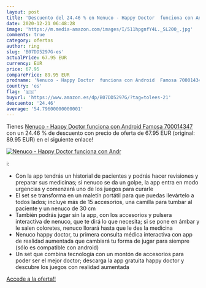 ```yaml
---
layout: post
title: 'Descuento del 24.46 % en Nenuco - Happy Doctor  funciona con Andr'
date: 2020-12-21 06:48:28
image: 'https://m.media-amazon.com/images/I/511hpgnfY4L._SL200_.jpg'
comments: true
category: ofertas
author: ring
slug: 'B07DD5297G-es'
actualPrice: 67.95 EUR
currency: EUR
price: 67.95
comparePrice: 89.95 EUR
prodname: 'Nenuco - Happy Doctor  funciona con Android  Famosa 700014347 '
country: 'es'
flag: '🇪🇸'
buyurl: 'https://www.amazon.es/dp/B07DD5297G/?tag=tolees-21'
descuento: '24.46'
average: '54.79600000000001'
---
```


Tienes [Nenuco - Happy Doctor  funciona con Android  Famosa 700014347 ](https://www.amazon.es/dp/B07DD5297G/?tag=tolees-21) con un 24.46 % de descuento con precio de oferta de 67.95 EUR (original: 89.95 EUR) en el siguiente enlace!

[![Nenuco - Happy Doctor  funciona con Andr](https://m.media-amazon.com/images/I/511hpgnfY4L._SL200_.jpg)](https://www.amazon.es/dp/B07DD5297G/?tag=tolees-21)

ℹ️:

- Con la app tendrás un historial de pacientes y podrás hacer revisiones y preparar sus medicinas; si nenuco se da un golpe, la app entra en modo urgencias y comenzará uno de los juegos para curarle
- El set se transforma en un maletín portátil para que puedas llevártelo a todos lados; incluye más de 15 accesorios, una camilla para tumbar al paciente y un nenuco de 30 cm
- También podrás jugar sin la app, con los accesorios y pulsera interactiva de nenuco, que te dirá lo que necesita; si se pone en ámbar y le salen coloretes, nenuco llorará hasta que le des la medicina
- Nenuco happy doctor, tu primera consulta médica interactiva con app de realidad aumentada que cambiará tu forma de jugar para siempre (sólo es compatible con android)
- Un set que combina tecnología con un montón de accesorios para poder ser el mejor doctor; descarga la app gratuita happy doctor y descubre los juegos con realidad aumentada

[Accede a la oferta!!](https://www.amazon.es/dp/B07DD5297G/?tag=tolees-21)
